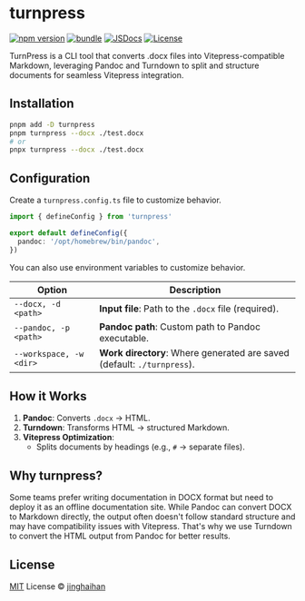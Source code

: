 # turnpress

[![npm version][npm-version-src]][npm-version-href]
[![bundle][bundle-src]][bundle-href]
[![JSDocs][jsdocs-src]][jsdocs-href]
[![License][license-src]][license-href]

TurnPress is a CLI tool that converts .docx files into Vitepress-compatible Markdown, leveraging Pandoc and Turndown to split and structure documents for seamless Vitepress integration.

## Installation

```sh
pnpm add -D turnpress
pnpm turnpress --docx ./test.docx
# or
pnpx turnpress --docx ./test.docx
```

## Configuration

Create a `turnpress.config.ts` file to customize behavior.

```ts
import { defineConfig } from 'turnpress'

export default defineConfig({
  pandoc: '/opt/homebrew/bin/pandoc',
})
```

You can also use environment variables to customize behavior.

| Option                  | Description                                                  |
| ----------------------- | ------------------------------------------------------------ |
| `--docx, -d <path>`         | **Input file**: Path to the `.docx` file (required).         |
| `--pandoc, -p <path>`       | **Pandoc path**: Custom path to Pandoc executable. |
| `--workspace, -w <dir>` | **Work directory**: Where generated are saved (default: `./turnpress`). |

## How it Works

1. **Pandoc**: Converts `.docx` → HTML.
2. **Turndown**: Transforms HTML → structured Markdown.
3. **Vitepress Optimization**:
   - Splits documents by headings (e.g., `#` → separate files).

## Why turnpress?

Some teams prefer writing documentation in DOCX format but need to deploy it as an offline documentation site. While Pandoc can convert DOCX to Markdown directly, the output often doesn't follow standard structure and may have compatibility issues with Vitepress. That's why we use Turndown to convert the HTML output from Pandoc for better results.

## License

[MIT](./LICENSE) License © [jinghaihan](https://github.com/jinghaihan)

<!-- Badges -->

[npm-version-src]: https://img.shields.io/npm/v/turnpress?style=flat&colorA=080f12&colorB=1fa669
[npm-version-href]: https://npmjs.com/package/turnpress
[npm-downloads-src]: https://img.shields.io/npm/dm/turnpress?style=flat&colorA=080f12&colorB=1fa669
[npm-downloads-href]: https://npmjs.com/package/turnpress
[bundle-src]: https://img.shields.io/bundlephobia/minzip/turnpress?style=flat&colorA=080f12&colorB=1fa669&label=minzip
[bundle-href]: https://bundlephobia.com/result?p=turnpress
[license-src]: https://img.shields.io/badge/license-MIT-blue.svg?style=flat&colorA=080f12&colorB=1fa669
[license-href]: https://github.com/jinghaihan/turnpress/LICENSE
[jsdocs-src]: https://img.shields.io/badge/jsdocs-reference-080f12?style=flat&colorA=080f12&colorB=1fa669
[jsdocs-href]: https://www.jsdocs.io/package/turnpress
